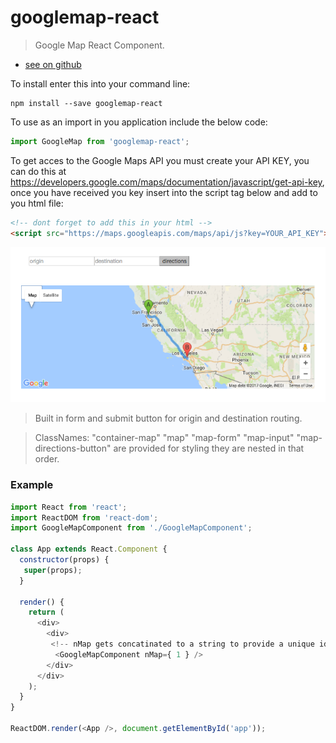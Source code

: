 # googlemap-react

>  Google Map React Component.

- [see on github](https://github.com/Albosonic/googlemap-react)

To install enter this into your command line:
```shell
npm install --save googlemap-react
```
To use as an import in you application include the below code:
```javascript
import GoogleMap from 'googlemap-react';
```
To get acces to the Google Maps API you must create your API KEY, you can do this at https://developers.google.com/maps/documentation/javascript/get-api-key, once you have received you key insert into the script tag below and add to you html file:
```html
<!-- dont forget to add this in your html -->
<script src="https://maps.googleapis.com/maps/api/js?key=YOUR_API_KEY"></script>
```

![Alt text](/assets/npm-map-image.jpg?raw=true "Screen Shot") 

>Built in form and submit button for origin and destination routing.

>ClassNames: "container-map" "map" "map-form" "map-input" "map-directions-button"
are provided for styling they are nested in that order.

### Example
 ```js
 import React from 'react';
 import ReactDOM from 'react-dom';
 import GoogleMapComponent from './GoogleMapComponent';

 class App extends React.Component {
   constructor(props) {
    super(props); 
   }

   render() {
     return (
       <div>  
         <div>  
          <!-- nMap gets concatinated to a string to provide a unique id to the DOM every for every map instance -->
           <GoogleMapComponent nMap={ 1 } />        
         </div>
       </div>
     );
   }
 }

 ReactDOM.render(<App />, document.getElementById('app'));
```
